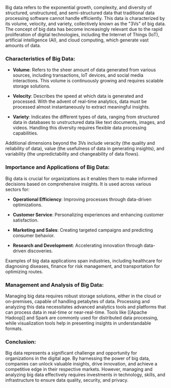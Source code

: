 Big data refers to the exponential growth, complexity, and diversity of structured, unstructured, and semi-structured
data that traditional data processing software cannot handle efficiently. This data is characterized by its volume,
velocity, and variety, collectively known as the "3Vs" of big data. The concept of big data has become increasingly
relevant due to the rapid proliferation of digital technologies, including the Internet of Things (IoT), artificial
intelligence (AI), and cloud computing, which generate vast amounts of data.

### Characteristics of Big Data:

- **Volume**: Refers to the sheer amount of data generated from various sources, including transactions, IoT devices,
  and social media interactions. This volume is continuously growing and requires scalable storage solutions.

- **Velocity**: Describes the speed at which data is generated and processed. With the advent of real-time analytics,
  data must be processed almost instantaneously to extract meaningful insights.

- **Variety**: Indicates the different types of data, ranging from structured data in databases to unstructured data
  like text documents, images, and videos. Handling this diversity requires flexible data processing capabilities.

Additional dimensions beyond the 3Vs include veracity (the quality and reliability of data), value (the usefulness of
data in generating insights), and variability (the unpredictability and changeability of data flows).

### Importance and Applications of Big Data:

Big data is crucial for organizations as it enables them to make informed decisions based on comprehensive insights. It
is used across various sectors for:

- **Operational Efficiency**: Improving processes through data-driven optimizations.

- **Customer Service**: Personalizing experiences and enhancing customer satisfaction.

- **Marketing and Sales**: Creating targeted campaigns and predicting consumer behavior.

- **Research and Development**: Accelerating innovation through data-driven discoveries.

Examples of big data applications span industries, including healthcare for diagnosing diseases, finance for risk
management, and transportation for optimizing routes.

### Management and Analysis of Big Data:

Managing big data requires robust storage solutions, either in the cloud or on-premises, capable of handling petabytes
of data. Processing and analyzing this data necessitates advanced analytics tools and platforms that can process data in
real-time or near-real-time. Tools like [[Apache Hadoop]] and Spark are commonly used for distributed data processing,
while visualization tools help in presenting insights in understandable formats.

### Conclusion:

Big data represents a significant challenge and opportunity for organizations in the digital age. By harnessing the
power of big data, companies can unlock valuable insights, drive innovation, and achieve a competitive edge in their
respective markets. However, managing and analyzing big data effectively requires investments in technology, skills, and
infrastructure to ensure data quality, security, and privacy.